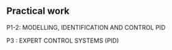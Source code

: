 ## Practical work

P1-2: MODELLING, IDENTIFICATION AND CONTROL PID

P3 : EXPERT CONTROL SYSTEMS (PID)
